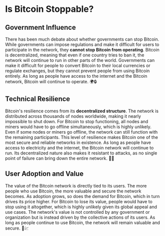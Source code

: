 # Is Bitcoin Stoppable?

## Government Influence 

There has been much debate about whether governments can stop Bitcoin. While governments can impose regulations and make it difficult for users to participate in the network, they **cannot stop Bitcoin from operating**. Bitcoin is decentralized, meaning that even if one country tries to ban it, the network will continue to run in other parts of the world. Governments can make it difficult for people to convert Bitcoin to their local currencies or regulate exchanges, but they cannot prevent people from using Bitcoin entirely. As long as people have access to the internet and the Bitcoin network, Bitcoin will continue to operate. 🌍🔒

## Technical Resilience 

Bitcoin's resilience comes from its **decentralized structure**. The network is distributed across thousands of nodes worldwide, making it nearly impossible to shut down. For Bitcoin to stop functioning, all nodes and miners would have to go offline simultaneously, which is highly unlikely. Even if some nodes or miners go offline, the network can still function with the remaining participants. This level of resilience makes Bitcoin one of the most secure and reliable networks in existence. As long as people have access to electricity and the internet, the Bitcoin network will continue to run. Its decentralized nature also makes it resistant to attacks, as no single point of failure can bring down the entire network. 🔌🌐

## User Adoption and Value 

The value of the Bitcoin network is directly tied to its users. The more people who use Bitcoin, the more valuable and secure the network becomes. As adoption grows, so does the demand for Bitcoin, which in turn drives its price higher. For Bitcoin to lose its value, people would have to stop using it altogether, which is highly unlikely given its global appeal and use cases. The network's value is not controlled by any government or organization but is instead driven by the collective actions of its users. As long as people continue to use Bitcoin, the network will remain valuable and secure. 👥💹

